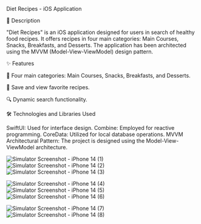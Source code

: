 Diet Recipes - iOS Application

📖 Description

"Diet Recipes" is an iOS application designed for users in search of healthy food recipes. It offers recipes in four main categories: Main Courses, Snacks, Breakfasts, and Desserts. The application has been architected using the MVVM (Model-View-ViewModel) design pattern.

✨ Features

🍲 Four main categories: Main Courses, Snacks, Breakfasts, and Desserts.

🌟 Save and view favorite recipes.

🔍 Dynamic search functionality.



🛠 Technologies and Libraries Used

SwiftUI: Used for interface design.
Combine: Employed for reactive programming.
CoreData: Utilized for local database operations.
MVVM Architectural Pattern: The project is designed using the Model-View-ViewModel architecture.


![Simulator Screenshot - iPhone 14 (1)](https://github.com/yasarkilicx34/DietReceipesApp/assets/83876748/668c98b7-c390-4f8d-8dd5-d5d99a29a290)             ![Simulator Screenshot - iPhone 14 (2)](https://github.com/yasarkilicx34/DietReceipesApp/assets/83876748/628082b9-cd10-4460-bd7d-08cacb23d691)            ![Simulator Screenshot - iPhone 14 (3)](https://github.com/yasarkilicx34/DietReceipesApp/assets/83876748/21d5dd16-f94b-4078-a8d0-32b6ec266f69)                      

![Simulator Screenshot - iPhone 14 (4)](https://github.com/yasarkilicx34/DietReceipesApp/assets/83876748/ec5aed30-d160-4733-be50-a698efd7e4f1)             ![Simulator Screenshot - iPhone 14 (5)](https://github.com/yasarkilicx34/DietReceipesApp/assets/83876748/1a4b70b2-047d-4085-9818-ab53d8733e9c)            ![Simulator Screenshot - iPhone 14 (6)](https://github.com/yasarkilicx34/DietReceipesApp/assets/83876748/8fcaf3f9-5031-420b-8fcf-005a87c41ba6)


![Simulator Screenshot - iPhone 14 (7)](https://github.com/yasarkilicx34/DietReceipesApp/assets/83876748/70ee5442-0f33-4ace-84c5-1670fec7adce)              ![Simulator Screenshot - iPhone 14 (8)](https://github.com/yasarkilicx34/DietReceipesApp/assets/83876748/84e6fdd0-4497-40bd-9d29-10ce45bf741b)




















